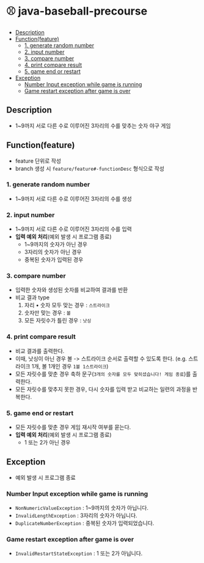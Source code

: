 # ⚾️ java-baseball-precourse
- [Description](#description)
- [Function(feature)](#function(feature))
  - [1. generate random number](#1-generate-random-number)
  - [2. input number](#2-input-number)
  - [3. compare number](#3-compare-number)
  - [4. print compare result](#4-print-compare-result)
  - [5. game end or restart](#5-game-end-or-restart)
- [Exception](#exception)
  - [Number Input exception while game is running](#number-input-exception-while-game-is-running)
  - [Game restart exception after game is over](#game-restart-exception-after-game-is-over)

## Description
- 1~9까지 서로 다른 수로 이루어진 3자리의 수를 맞추는 숫자 야구 게임

## Function(feature)
- feature 단위로 작성
- branch 생성 시 `feature/feature#-functionDesc` 형식으로 작성

### 1. generate random number
- 1~9까지 서로 다른 수로 이루어진 3자리의 수를 생성

### 2. input number
- 1~9까지 서로 다른 수로 이루어진 3자리의 수를 입력
- **입력 예외 처리**(예외 발생 시 프로그램 종료)
  - 1~9까지의 숫자가 아닌 경우
  - 3자리의 숫자가 아닌 경우
  - 중복된 숫자가 입력된 경우

### 3. compare number
- 입력한 숫자와 생성된 숫자를 비교하여 결과를 반환
- 비교 결과 type
  1. 자리 • 숫자 모두 맞는 경우 : `스트라이크`
  2. 숫자만 맞는 경우 : `볼`
  3. 모든 자릿수가 틀린 경우 : `낫싱`

### 4. print compare result
- 비교 결과를 출력한다.
- 이때, 낫싱이 아닌 경우 볼 -> 스트라이크 순서로 출력할 수 있도록 한다. (e.g. 스트라이크 1개, 볼 1개인 경우 `1볼 1스트라이크`)
- 모든 자릿수를 맞춘 경우 축하 문구(`3개의 숫자를 모두 맞히셨습니다! 게임 종료`)를 출력한다.
- 모든 자릿수를 맞추지 못한 경우, 다시 숫자를 입력 받고 비교하는 일련의 과정을 반복한다.

### 5. game end or restart
- 모든 자릿수를 맞춘 경우 게임 재시작 여부를 묻는다.
- **입력 예외 처리**(예외 발생 시 프로그램 종료)
  - 1 또는 2가 아닌 경우

## Exception
- 예외 발생 시 프로그램 종료
### Number Input exception while game is running
- `NonNumericValueException` : 1~9까지의 숫자가 아닙니다.
- `InvalidLengthException` : 3자리의 숫자가 아닙니다.
- `DuplicateNumberException` : 중복된 숫자가 입력되었습니다.

### Game restart exception after game is over
- `InvalidRestartStateException` : 1 또는 2가 아닙니다.

